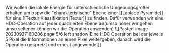 Wir wollen die lokale Energie für unterschiedliche Umgebungsgrößer erhalten um bspw die "charakteristische" Ebene einer [[Laplace Pyramide]] für eine [[Textur Klassifikation|Textur]] zu finden.
Dafür verwenden wir eine HDC-Operation auf jeder quadrierten Ebene an(umso höher wir gehen umso seltener können wir die Operation anwenden)
![[Pasted image 20230927160206.png# 5/6 left shadow|Eine HDC Operation bei der jeweils 5 Pixel die Informationen an einen Pixel weitergeben, danach wird die Operation gespreizt und erneut angewendet]]